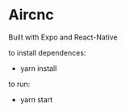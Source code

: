 # Aircnc
Built with Expo and React-Native

to install dependences: 
- yarn install

to run:
- yarn start
